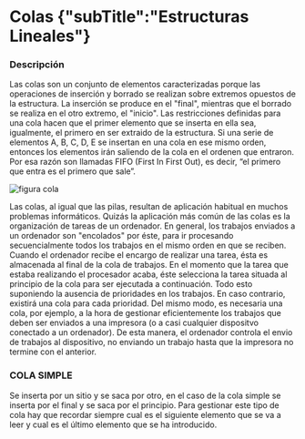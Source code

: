 # Colas {"subTitle":"Estructuras Lineales"}

### Descripción

Las colas son un conjunto de elementos caracterizadas porque las operaciones de inserción y borrado se realizan sobre extremos opuestos de la estructura. La inserción se produce en el "final", mientras que el borrado se realiza en el otro extremo, el "inicio". Las restricciones definidas para una cola hacen que el primer elemento que se inserta en ella sea, igualmente, el primero en ser extraido de la estructura. Si una serie de elementos A, B, C, D, E se insertan en una cola en ese mismo orden, entonces los elementos irán saliendo de la cola en el ordenen que entraron. Por esa razón son llamadas FIFO (First In First Out), es decir, “el primero que entra es el primero que sale”.

![figura cola](/assets/images/queue/Cola_1.jpg)

Las colas, al igual que las pilas, resultan de aplicación habitual en muchos problemas informáticos. Quizás la aplicación más común de las colas es la organización de tareas de un ordenador. En general, los trabajos enviados a un ordenador son "encolados" por éste, para ir procesando secuencialmente todos los trabajos en el mismo orden en que se reciben. Cuando el ordenador recibe el encargo de realizar una tarea, ésta es almacenada al final de la cola de trabajos. En el momento que la tarea que estaba realizando el procesador acaba, éste selecciona la tarea situada al principio de la cola para ser ejecutada a continuación. Todo esto suponiendo la ausencia de prioridades en los trabajos. En caso contrario, existirá una cola para cada prioridad. Del mismo modo, es necesaria una cola, por ejemplo, a la hora de gestionar eficientemente los trabajos que deben ser enviados a una impresora (o a casi cualquier dispositvo conectado a un ordenador). De esta manera, el ordenador controla el envio de trabajos al dispositivo, no enviando un trabajo hasta que la impresora no termine con el anterior.  
  
### COLA SIMPLE
  
Se inserta por un sitio y se saca por otro, en el caso de la cola simple se inserta por el final y se saca por el principio. Para gestionar este tipo de cola hay que recordar siempre cual es el siguiente elemento que se va a leer y cual es el último elemento que se ha introducido.
